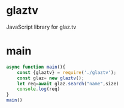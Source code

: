 # glaztv
JavaScript library for glaz.tv
# main
```js
async function main(){
    const {glaztv} = require('./glaztv');
    const glaz= new glaztv();
    let req=await glaz.search("name",size)
    console.log(req)
}
main()
```
